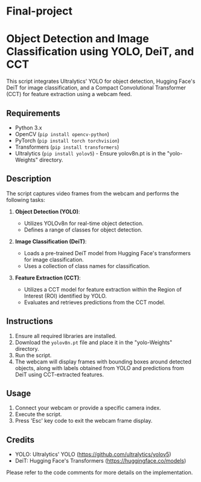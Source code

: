 # Final-project

# Object Detection and Image Classification using YOLO, DeiT, and CCT

This script integrates Ultralytics' YOLO for object detection, Hugging Face's DeiT for image classification, and a Compact Convolutional Transformer (CCT) for feature extraction using a webcam feed.

## Requirements

- Python 3.x
- OpenCV (`pip install opencv-python`)
- PyTorch (`pip install torch torchvision`)
- Transformers (`pip install transformers`)
- Ultralytics (`pip install yolov5`) - Ensure yolov8n.pt is in the "yolo-Weights" directory.

## Description

The script captures video frames from the webcam and performs the following tasks:

1. **Object Detection (YOLO)**:
   - Utilizes YOLOv8n for real-time object detection.
   - Defines a range of classes for object detection.

2. **Image Classification (DeiT)**:
   - Loads a pre-trained DeiT model from Hugging Face's transformers for image classification.
   - Uses a collection of class names for classification.

3. **Feature Extraction (CCT)**:
   - Utilizes a CCT model for feature extraction within the Region of Interest (ROI) identified by YOLO.
   - Evaluates and retrieves predictions from the CCT model.

## Instructions

1. Ensure all required libraries are installed.
2. Download the `yolov8n.pt` file and place it in the "yolo-Weights" directory.
3. Run the script.
4. The webcam will display frames with bounding boxes around detected objects, along with labels obtained from YOLO and predictions from DeiT using CCT-extracted features.

## Usage

1. Connect your webcam or provide a specific camera index.
2. Execute the script.
3. Press 'Esc' key code to exit the webcam frame display.

## Credits

- YOLO: Ultralytics' YOLO (https://github.com/ultralytics/yolov5)
- DeiT: Hugging Face's Transformers (https://huggingface.co/models)

Please refer to the code comments for more details on the implementation.

